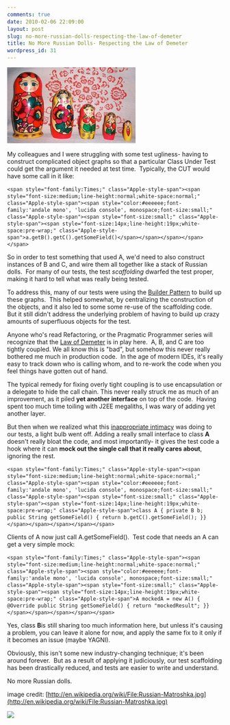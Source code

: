 ```yaml
---
comments: true
date: 2010-02-06 22:09:00
layout: post
slug: no-more-russian-dolls-respecting-the-law-of-demeter
title: No More Russian Dolls- Respecting the Law of Demeter
wordpress_id: 31
---
```





![image](/images/2010/02/russiandolls.jpg)






My colleagues and I were struggling with some test ugliness- having to construct complicated object graphs so that a particular Class Under Test could get the argument it needed at test time.  Typically, the CUT would have some call in it like:









    
    <span style="font-family:Times;" class="Apple-style-span"><span style="font-size:medium;line-height:normal;white-space:normal;" class="Apple-style-span"><span style="color:#eeeeee;font-family:'andale mono', 'lucida console', monospace;font-size:small;" class="Apple-style-span"><span style="font-size:small;" class="Apple-style-span"><span style="font-size:14px;line-height:19px;white-space:pre-wrap;" class="Apple-style-span">a.getB().getC().getSomeField()</span></span></span></span></span>





So in order to test something that used A, we'd need to also construct instances of B and C, and wire them all together like a stack of Russian dolls.  For many of our tests, the test _scaffolding_ dwarfed the test proper, making it hard to tell what was really being tested.

To address this, many of our tests were using the [Builder Pattern](http://en.wikipedia.org/wiki/Builder_pattern) to build up these graphs.  This helped somewhat, by centralizing the construction of the objects, and it also led to some some re-use of the scaffolding code. But it still didn't address the underlying problem of having to build up crazy amounts of superfluous objects for the test.

Anyone who's read Refactoring, or the Pragmatic Programmer series will recognize that the [Law of Demeter](http://en.wikipedia.org/wiki/Law_of_Demeter) is in play here.  A, B, and C are too tightly coupled. We all know this is "bad", but somehow this never really bothered me much in production code.  In the age of modern IDEs, it's really easy to track down who is calling whom, and to re-work the code when you feel things have gotten out of hand.

The typical remedy for fixing overly tight coupling is to use encapsulation or a delegate to hide the call chain. This never really struck me as much of an improvement, as it piled **yet another interface** on top of the code.  Having spent too much time toiling with J2EE megaliths, I was wary of adding yet another layer.

But then when we realized what this [inappropriate intimacy](http://c2.com/cgi/wiki?InappropriateIntimacy) was doing to our tests, a light bulb went off. Adding a really small interface to class **A** doesn't really bloat the code, and most importantly- it gives the test code a hook where it can **mock out the single call that it really cares about**, ignoring the rest.







    
    <span style="font-family:Times;" class="Apple-style-span"><span style="font-size:medium;line-height:normal;white-space:normal;" class="Apple-style-span"><span style="color:#eeeeee;font-family:'andale mono', 'lucida console', monospace;font-size:small;" class="Apple-style-span"><span style="font-size:small;" class="Apple-style-span"><span style="font-size:14px;line-height:19px;white-space:pre-wrap;" class="Apple-style-span">class A { private B b; public String getSomeField() { return b.getC().getSomeField(); }}</span></span></span></span></span>







Clients of A now just call A.getSomeField().  Test code that needs an A can get a very simple mock:












    
    <span style="font-family:Times;" class="Apple-style-span"><span style="font-size:medium;line-height:normal;white-space:normal;" class="Apple-style-span"><span style="color:#eeeeee;font-family:'andale mono', 'lucida console', monospace;font-size:small;" class="Apple-style-span"><span style="font-size:small;" class="Apple-style-span"><span style="font-size:14px;line-height:19px;white-space:pre-wrap;" class="Apple-style-span">A mockedA = new A() { @Override public String getSomeField() { return "mockedResult"; }}</span></span></span></span></span>





Yes, class **B**is still sharing too much information here, but unless it's causing a problem, you can leave it alone for now, and apply the same fix to it only if it becomes an issue (maybe YAGNI).


Obviously, this isn't some new industry-changing technique; it's been around forever.  But as a result of applying it judiciously, our test scaffolding has been drastically reduced, and tests are easier to write and understand.


No more Russian dolls.

image credit: [http://en.wikipedia.org/wiki/File:Russian-Matroshka.jpg](http://en.wikipedia.org/wiki/File:Russian-Matroshka.jpg)


![](https://blogger.googleusercontent.com/tracker/3562558747791280858-4474706681478325964?l=garmhold.blogspot.com)
